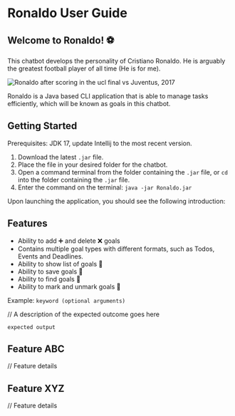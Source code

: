 # Ronaldo User Guide

## Welcome to Ronaldo! ⚽
This chatbot develops the personality of Cristiano Ronaldo.
He is arguably the greatest football player of all time (He is for me).

![Ronaldo after scoring in the ucl final vs Juventus, 2017](https://www.nicepng.com/png/detail/175-1751571_cristiano-ronaldo-png-cristiano-ronaldo-purple-2017-png.png)

Ronaldo is a Java based CLI application that is able to manage tasks efficiently,
which will be known as goals in this chatbot.

## Getting Started

Prerequisites: JDK 17, update Intellij to the most recent version.

1. Download the latest `.jar` file.
2. Place the file in your desired folder for the chatbot.
3. Open a command terminal from the folder containing the `.jar` file, 
   or `cd` into the folder containing the `.jar` file.
4. Enter the command on the terminal: `java -jar Ronaldo.jar`

Upon launching the application, you should see the following introduction:

## Features
* Ability to add ➕ and delete ❌ goals
* Contains multiple goal types with different formats, 
  such as Todos, Events and Deadlines.
* Ability to show list of goals 📃
* Ability to save goals 📩
* Ability to find goals 🔎
* Ability to mark and unmark goals 📌

Example: `keyword (optional arguments)`

// A description of the expected outcome goes here

```
expected output
```

## Feature ABC

// Feature details


## Feature XYZ

// Feature details